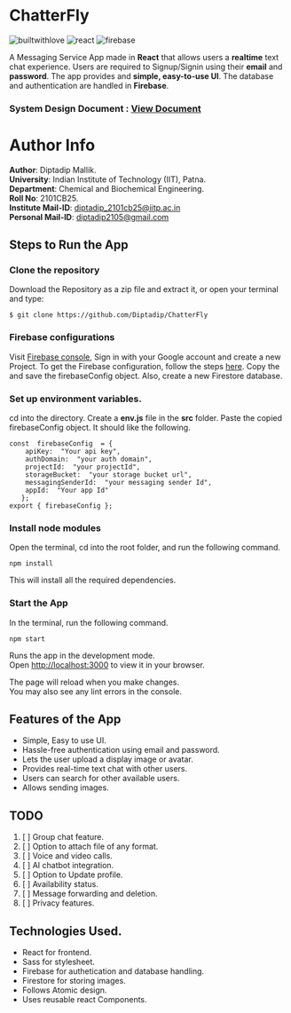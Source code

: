 # ChatterFly

![builtwithlove](https://forthebadge.com/images/badges/built-with-love.svg)
 ![react](https://img.shields.io/badge/React-61DAFB.svg?style=for-the-badge&logo=React&logoColor=black) ![firebase](https://img.shields.io/badge/Firebase-FFCA28.svg?style=for-the-badge&logo=Firebase&logoColor=black)



A Messaging Service App made in **React** that allows users a **realtime** text chat experience. Users are required to Signup/Signin using their **email** and **password**. The app provides and **simple, easy-to-use UI**. The database and authentication are handled in **Firebase**.

### **System Design Document** : [View Document](https://drive.google.com/file/d/1Fe3J9cS1DzbEECd3amV9ITCfHFIkJPXz/view?usp=sharing)

# Author Info

**Author**: Diptadip Mallik.\
**University**: Indian Institute of Technology (IIT), Patna.\
**Department**: Chemical and Biochemical Engineering.\
**Roll No**: 2101CB25.\
**Institute Mail-ID**: diptadip_2101cb25@iitp.ac.in\
**Personal Mail-ID**:  diptadip2105@gmail.com


##  Steps to Run the App

### Clone the repository
Download the Repository as a zip file and extract it, or open your terminal and type:

    $ git clone https://github.com/Diptadip/ChatterFly

### Firebase configurations
Visit [Firebase console](https://console.firebase.google.com/), Sign in with your Google account and create a new Project. To get the Firebase configuration, follow the steps [here](https://firebase.google.com/docs/web/setup). Copy the and save the firebaseConfig object. Also, create a new Firestore database.

### Set up environment variables.

cd into the directory. Create a **env.js** file in the **src** folder. Paste the copied firebaseConfig object. It should like the following.

    const  firebaseConfig  = {
	    apiKey:  "Your api key",
	    authDomain:  "your auth domain",
	    projectId:  "your projectId",
	    storageBucket:  "your storage bucket url",
	    messagingSenderId:  "your messaging sender Id",
	    appId:  "Your app Id"
	   };
	export { firebaseConfig };

### Install node modules
Open the terminal, cd into the root folder, and run the following command.

    npm install
This will install all the required dependencies.

### Start the App

In the terminal, run the following command.

    npm start

Runs the app in the development mode.\
Open [http://localhost:3000](http://localhost:3000) to view it in your browser.

The page will reload when you make changes.\
You may also see any lint errors in the console.

## Features of the App

 - Simple, Easy to use UI.
 - Hassle-free authentication using email and password.
 - Lets the user upload a display image or avatar.
 - Provides real-time text chat with other users.
 - Users can search for other available users.
 - Allows sending images.

## TODO

 1. [ ] Group chat feature.
 2. [ ] Option to attach file of any format.
 3. [ ] Voice and video calls.
 4. [ ] AI chatbot integration.
 5. [ ] Option to Update profile.
 6. [ ] Availability status.
 7. [ ] Message forwarding and deletion.
 8. [ ] Privacy features.

## Technologies Used.

 - React for frontend.
 - Sass for stylesheet.
 - Firebase for authetication and database handling.
 - Firestore for storing images. 
 - Follows Atomic design.
 - Uses reusable react Components.

